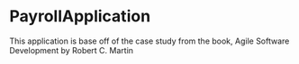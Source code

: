 # PayrollApplication
This application is base off of the case study from the book, Agile Software Development by Robert C. Martin
